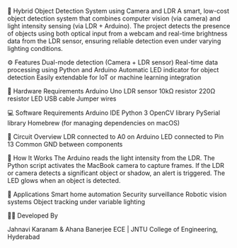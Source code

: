 🧠 Hybrid Object Detection System using Camera and LDR
A smart, low-cost object detection system that combines computer vision (via camera) and light intensity sensing (via LDR + Arduino). The project detects the presence of objects using both optical input from a webcam and real-time brightness data from the LDR sensor, ensuring reliable detection even under varying lighting conditions.

⚙️ Features
Dual-mode detection (Camera + LDR sensor)
Real-time data processing using Python and Arduino
Automatic LED indicator for object detection
Easily extendable for IoT or machine learning integration

🧩 Hardware Requirements
Arduino Uno
LDR sensor
10kΩ resistor
220Ω resistor
LED
USB cable
Jumper wires

💻 Software Requirements
Arduino IDE
Python 3
OpenCV library
PySerial library
Homebrew (for managing dependencies on macOS)

🔌 Circuit Overview
LDR connected to A0 on Arduino
LED connected to Pin 13
Common GND between components

🚀 How It Works
The Arduino reads the light intensity from the LDR.
The Python script activates the MacBook camera to capture frames.
If the LDR or camera detects a significant object or shadow, an alert is triggered.
The LED glows when an object is detected.

🧠 Applications
Smart home automation
Security surveillance
Robotic vision systems
Object tracking under variable lighting

🧑‍💻 Developed By

Jahnavi Karanam & Ahana Banerjee
ECE  | JNTU College of Engineering, Hyderabad
